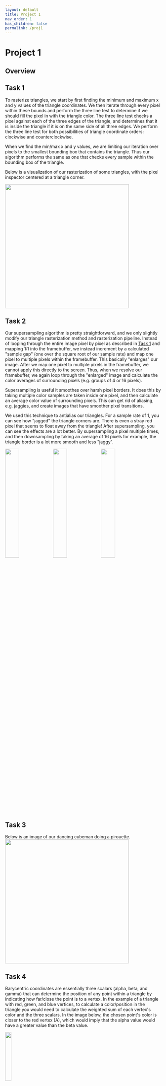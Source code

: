 ```yaml
---
layout: default
title: Project 1
nav_order: 1
has_children: false
permalink: /proj1
---
```


# Project 1

## Overview

## Task 1

To rasterize triangles, we start by first finding the minimum and maximum x and y values of the triangle coordinates. We then iterate through every pixel within these bounds and perform the three line test to determine if we should fill the pixel in with the triangle color. The three line test checks a pixel against each of the three edges of the triangle, and determines that it is inside the triangle if it is on the same side of all three edges. We perform the three line test for both possibilities of triangle coordinate orders: clockwise and counterclockwise.

When we find the min/max x and y values, we are limiting our iteration over pixels to the smallest bounding box that contains the triangle. Thus our algorithm performs the same as one that checks every sample within the bounding box of the triangle.

Below is a visualization of our rasterization of some triangles, with the pixel inspector centered at a triangle corner.

<img src="proj1_assets/triangle.png" width=400>

## Task 2

Our supersampling algorithm is pretty straightforward, and we only slightly modify our triangle rasterization method and rasterization pipeline. Instead of looping through the entire image pixel by pixel as described in [Task 1](#task-1) and mapping 1:1 into the framebuffer, we instead increment by a calculated "sample gap" (one over the square root of our sample rate) and map one pixel to multiple pixels within the framebuffer. This basically "enlarges" our image. After we map one pixel to multiple pixels in the framebuffer, we cannot apply this directly to the screen. Thus, when we resolve our framebuffer, we again loop through the "enlarged" image and calculate the color averages of surrounding pixels (e.g. groups of 4 or 16 pixels).

Supersampling is useful it smoothes over harsh pixel borders. It does this by taking multiple color samples are taken inside one pixel, and then calculate an average color value of surrounding pixels. This can get rid of aliasing, e.g. jaggies, and create images that have smoother pixel transitions.

We used this technique to antialias our triangles. For a sample rate of 1, you can see how "jagged" the triangle corners are. There is even a stray red pixel that seems to float away from the triangle! After supersampling, you can see the effects are a lot better. By supersampling a pixel multiple times, and then downsampling by taking an average of 16 pixels for example, the triangle border is a lot more smooth and less "jaggy".

<p float="center">
  <img src="proj1_assets/supersample_1.png" width="30%">
  <img src="proj1_assets/supersample_4.png" width="30%"> 
  <img src="proj1_assets/supersample_16.png" width="30%">
</p>

## Task 3

Below is an image of our dancing cubeman doing a pirouette.
<img src="proj1_assets/my_robot.png" width=400>

## Task 4

Barycentric coordinates are essentially three scalars (alpha, beta, and gamma) that can determine the position of any point within a triangle by indicating how far/close the point is to a vertex. In the example of a triangle with red, green, and blue vertices, to calculate a color/position in the triangle you would need to calculate the weighted sum of each vertex's color and the three scalars. In the image below, the chosen point's color is closer to the red vertex (A), which would imply that the alpha value would have a greater value than the beta value. 

<img src="proj1_assets/barycentric_tri.png" width=20% />

Here is a png screenshot of svg/basic/test7.svg with default viewing parameters and sample rate 1:

<img src="proj1_assets/barycentric_tri2.png" width=50% />

## Task 5

Pixel sampling is where you calculate the color of a pixel using various factors, for example any underlying textures or surrounding pixels. To perform texture mapping, we loop through the entire image and transform the screen coordinate to the corresponding texture space. Then, we use pixel sampling to find the best color for the pixel, either by sampling the nearest pixels or bilinearly.

Nearest pixel sampling is where you sample the nearest pixel from the original image to use in the new image. Bilinear pixel sampling instead samples the four nearest pixels in the original image and essentially takes a weighted average to calculate the pixel color. 

<p float="center">
  <img src="proj1_assets/nearest_1.png" width="30%" />
  <img src="proj1_assets/nearest_16.png" width="30%" /> 
</p>

<p float="center">
  <img src="proj1_assets/bilinear_1.png" width="30%" />
  <img src="proj1_assets/bilinear_16.png" width="30%" /> 
</p>

Comparing the screenshots above, you can see how "jagged" the letters in the nearest pixel sampling at 1 sample per pixel appears. It's not smooth at all, and almost impossible to tell what letters are in the twisted Berkeley seal. This is because we are just taking the nearest pixel value instead of calculating a new one after the texture was applied, which can involve a lot of twisting/turning. Thus, there is a lot of aliasing going on. In some way, supersampling with nearest pixel sampling is able to get rid of some of the aliasing, but there are still some white "bumps" on the letter "E" that makes it look weird. This is because supersampling was done after nearest pixel sampling.

In contrast, bilinear pixel sampling seems to outperform nearest pixel sampling in these examples. At a sample rate of 1, the letters seem a lot more smoothed out. This is because bilinear pixel sampling performs a bilinear interpolation between the pixels in the surrounding area to generate new pixel values. This helps smooth out a lot of the jaggies that appear when applying such a twisty texture. Then, with supersampling, the transition between the background and the letters are a lot more smooth and there's a lot less aliasing. You can even read the letters on the seal.

## Task 6

Level sampling solves the problem of aliasing when we sample textures in areas when each screen pixel has a high footprint in the texture, meaning it covers many texture pixels. The solution is to precompute lower resolution versions of the texture (to varying degrees) to use in these areas, which correspond to the different levels of our mipmap. To implement level sampling for texture mapping, we calculated the appropriate mipmap level to use by looking at how far apart adjacent screen pixels are in the texture space. The more texture pixels they span, the higher of a mipmap level we use.

Pixel sampling is the fastest and uses the least memory out of the sampling methods, but it has the least antialiasing power because we only sample once per pixel that is displayed. In contrast, sampling a fixed number of times per pixel is the slowest and uses the most memory (a factor of the sample rate), but has the best antialiasing power. Using level sampling with a mipmap is a balance between the two of these: since the filtered textures are precomputed, level sampling is faster than supersampling (and slower than pixel sampling), and it only uses 33% additional memory while reducing aliasing.

Below are some images of Kermit, with the pixel inspector centered on his eye to showcase the differences between different sampling methods.
`L_ZERO` and `P_NEAREST`
<img src="proj1_assets/l_zero_p_nearest.png" width=300>

`L_ZERO` and `P_LINEAR`
<img src="proj1_assets/l_zero_p_nearest.png" width=300>

`L_NEAREST` and `P_NEAREST`
<img src="proj1_assets/l_nearest_p_nearest.png" width=300>

`L_NEAREST` and `P_LINEAR`
<img src="proj1_assets/l_nearest_p_linear.png" width=300>


https://michelllepan.github.io/cs184-proj-webpage/
